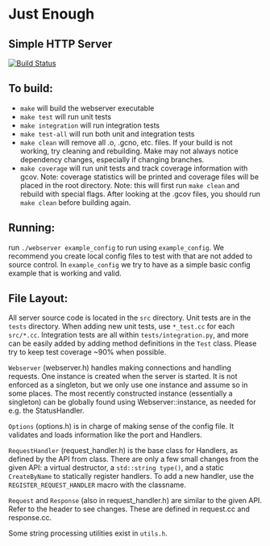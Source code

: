 # Just Enough
## Simple HTTP Server

[![Build Status](https://travis-ci.org/UCLA-CS130/Just-Enough.svg?branch=master)](https://travis-ci.org/UCLA-CS130/Just-Enough)

## To build:
* `make` will build the webserver executable
* `make test` will run unit tests
* `make integration` will run integration tests
* `make test-all` will run both unit and integration tests
* `make clean` will remove all .o, .gcno, etc. files.
	If your build is not working, try cleaning and rebuilding.
	Make may not always notice dependency changes, especially if changing branches.
* `make coverage` will run unit tests and track coverage information with gcov.
	Note: coverage statistics will be printed and coverage files will be placed in the root directory.
	Note: this will first run `make clean` and rebuild with special flags. After looking at the .gcov files,
	you should run `make clean` before building again.

## Running:
run `./webserver example_config` to run using `example_config`. We recommend you create local config files
to test with that are not added to source control.
In `example_config` we try to have as a simple basic config example that is working and valid.

## File Layout:
All server source code is located in the `src` directory.
Unit tests are in the `tests` directory.
When adding new unit tests, use `*_test.cc` for each `src/*.cc`.
Integration tests are all within `tests/integration.py`, and more can be easily added by
adding method definitions in the `Test` class.
Please try to keep test coverage ~90% when possible.

`Webserver` (webserver.h) handles making connections and handling requests.
One instance is created when the server is started. It is not enforced as a singleton,
but we only use one instance and assume so in some places.
The most recently constructed instance (essentially a singleton) can be globally found using Webserver::instance,
as needed for e.g. the StatusHandler.

`Options` (options.h) is in charge of making sense of the config file.
It validates and loads information like the port and Handlers.

`RequestHandler` (request_handler.h) is the base class for Handlers, as defined by the API from class.
There are only a few small changes from the given API: a virtual destructor, a `std::string type()`,
and a static `CreateByName` to statically register handlers.
To add a new handler, use the `REGISTER_REQUEST_HANDLER` macro with the classname.

`Request` and `Response` (also in request_handler.h) are similar to the given API. Refer to the header to see changes.
These are defined in request.cc and response.cc.

Some string processing utilities exist in `utils.h`.

